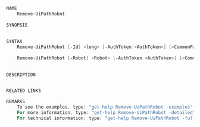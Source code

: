 ﻿```PowerShell

NAME
    Remove-UiPathRobot
    
SYNOPSIS
    
    
SYNTAX
    Remove-UiPathRobot [-Id] <long> [-AuthToken <AuthToken>] [<CommonParameters>]
    
    Remove-UiPathRobot [-Robot] <Robot> [-AuthToken <AuthToken>] [<CommonParameters>]
    
    
DESCRIPTION
    

RELATED LINKS

REMARKS
    To see the examples, type: "get-help Remove-UiPathRobot -examples".
    For more information, type: "get-help Remove-UiPathRobot -detailed".
    For technical information, type: "get-help Remove-UiPathRobot -full".



```
